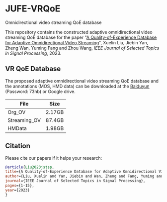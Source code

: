 # JUFE-VRQoE
Omnidirectional video streaming QoE database

This repository contains the constructed adaptive omnidirectional video streaming QoE database for the paper "[A Quality-of-Experience Database for Adaptive Omnidirectional Video Streaming](https://ieeexplore.ieee.org/abstract/document/10198220)", Xuelin Liu, Jiebin Yan, Zheng Wan, Yuming Fang and Zhou Wang, *IEEE Journal of Selected Topics in Signal Processing*, 2023.

## VR QoE Database
The proposed adaptive omnidirectional video streaming QoE database and the annotations (MOS, HMD data) can be downloaded at the [Baiduyun](https://pan.baidu.com/s/1w59IOnHZPhpi4qfNsD4kng) (Password: 73hb) or Google drive.

| File | Size |
| ---- | ---- |
| Org_OV | 2.17GB |
| Streaming_OV | 87.4GB |
| HMData | 1.98GB |

## Citation
Please cite our papers if it helps your research:
```bibtex
@article{Liu2023jstsp,
title={A Quality-of-Experience Database for Adaptive Omnidirectional Video Streaming},
author={Liu, Xuelin and Yan, Jiebin and Wan, Zheng and Fang, Yuming and Wang Zhou},
journal={IEEE Journal of Selected Topics in Signal Processing},
pages={1-15},
year={2023}
}
